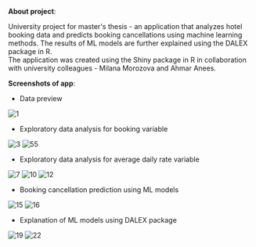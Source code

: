 **About project**:

University project for master's thesis - an application that analyzes hotel booking data and predicts booking cancellations using machine learning methods. 
The results of ML models are further explained using the DALEX package in R.  
The application was created using the Shiny package in R in collaboration with university colleagues - Milana Morozova and Ahmar Anees.

**Screenshots of app**:

- Data preview

![1](https://github.com/user-attachments/assets/bcf69e4b-8feb-4bc2-9fa1-8b47e2e76abe)


- Exploratory data analysis for booking variable

![3](https://github.com/user-attachments/assets/302a45be-02ae-42b1-8c88-62d0896feae7)
![55](https://github.com/user-attachments/assets/b8d38313-6ce8-4a54-8c41-74ed6f469832)


- Exploratory data analysis for average daily rate variable

![7](https://github.com/user-attachments/assets/966b0707-09ee-4c20-8480-ea018b907698)
![10](https://github.com/user-attachments/assets/df673c4f-d76c-4542-a3fe-41baa1893aae)
![12](https://github.com/user-attachments/assets/9be41611-1386-4afd-b014-60287b2cb9b1)


- Booking cancellation prediction using ML models

![15](https://github.com/user-attachments/assets/e187f708-a250-498e-810f-5a63e5b0ce48)
![16](https://github.com/user-attachments/assets/62549f6d-e7a5-400e-9c1b-e2d956735d93)


- Explanation of ML models using DALEX package

![19](https://github.com/user-attachments/assets/35b85db8-5dec-4a31-8ea3-2359d84636b4)
![22](https://github.com/user-attachments/assets/37c23a8e-971e-4167-b785-4a7bfa9f4cbb)



